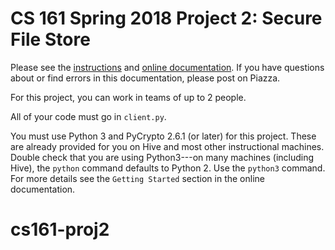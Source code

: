 CS 161 Spring 2018 Project 2: Secure File Store
===============================================

Please see the [instructions](http://inst.eecs.berkeley.edu/~cs161/sp18/projects/2/project2-problems.pdf)
and [online documentation](http://inst.eecs.berkeley.edu/~cs161/sp18/projects/2/docs/gettingstarted.html).
If you have questions about or find errors in this documentation, please post on
Piazza.

For this project, you can work in teams of up to 2 people.

All of your code must go in `client.py`.

You must use Python 3 and PyCrypto 2.6.1 (or later) for this project. These are
already provided for you on Hive and most other instructional machines. Double
check that you are using Python3---on many machines (including Hive), the
`python` command defaults to Python 2. Use the `python3` command. For more
details see the `Getting Started` section in the online documentation.
# cs161-proj2 

